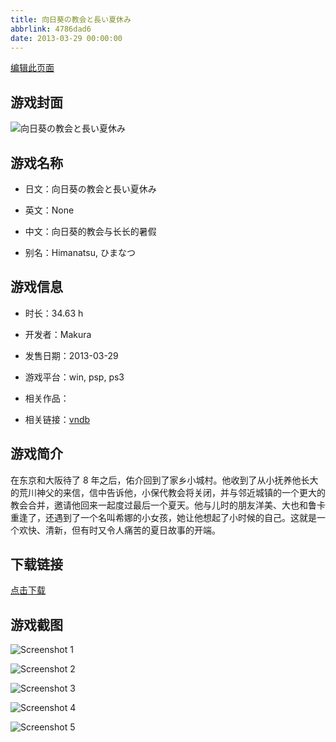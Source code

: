```yaml
---
title: 向日葵の教会と長い夏休み
abbrlink: 4786dad6
date: 2013-03-29 00:00:00
---
```

[编辑此页面](https://github.com/ACG-3/ADV3-source/blob/main/source/_posts/games/%E5%90%91%E6%97%A5%E8%91%B5%E3%81%AE%E6%95%99%E4%BC%9A%E3%81%A8%E9%95%B7%E3%81%84%E5%A4%8F%E4%BC%91%E3%81%BF.md)

## 游戏封面

![向日葵の教会と長い夏休み](https%3A//pan.timero.xyz/onedrive/img_lib_001/%E5%90%91%E6%97%A5%E8%91%B5%E3%81%AE%E6%95%99%E4%BC%9A%E3%81%A8%E9%95%B7%E3%81%84%E5%A4%8F%E4%BC%91%E3%81%BF_cover.avif)


## 游戏名称

- 日文：向日葵の教会と長い夏休み
- 英文：None
- 中文：向日葵的教会与长长的暑假

- 别名：Himanatsu, ひまなつ


## 游戏信息

- 时长：34.63 h
- 开发者：Makura
- 发售日期：2013-03-29
- 游戏平台：win, psp, ps3
- 相关作品：

- 相关链接：[vndb](https://vndb.org/v10557)


## 游戏简介

在东京和大阪待了 8 年之后，佑介回到了家乡小城村。他收到了从小抚养他长大的荒川神父的来信，信中告诉他，小保代教会将关闭，并与邻近城镇的一个更大的教会合并，邀请他回来一起度过最后一个夏天。他与儿时的朋友洋美、大也和鲁卡重逢了，还遇到了一个名叫希娜的小女孩，她让他想起了小时候的自己。这就是一个欢快、清新，但有时又令人痛苦的夏日故事的开端。




## 下载链接

[点击下载](https://pan.timero.xyz/onedrive/adv_lib_001/%E5%90%91%E6%97%A5%E8%91%B5%E3%81%AE%E6%95%99%E4%BC%9A%E3%81%A8%E9%95%B7%E3%81%84%E5%A4%8F%E4%BC%91%E3%81%BF)


## 游戏截图


![Screenshot 1](https%3A//pan.timero.xyz/onedrive/img_lib_001/%E5%90%91%E6%97%A5%E8%91%B5%E3%81%AE%E6%95%99%E4%BC%9A%E3%81%A8%E9%95%B7%E3%81%84%E5%A4%8F%E4%BC%91%E3%81%BF_Screenshot_1.avif)

![Screenshot 2](https%3A//pan.timero.xyz/onedrive/img_lib_001/%E5%90%91%E6%97%A5%E8%91%B5%E3%81%AE%E6%95%99%E4%BC%9A%E3%81%A8%E9%95%B7%E3%81%84%E5%A4%8F%E4%BC%91%E3%81%BF_Screenshot_2.avif)

![Screenshot 3](https%3A//pan.timero.xyz/onedrive/img_lib_001/%E5%90%91%E6%97%A5%E8%91%B5%E3%81%AE%E6%95%99%E4%BC%9A%E3%81%A8%E9%95%B7%E3%81%84%E5%A4%8F%E4%BC%91%E3%81%BF_Screenshot_3.avif)

![Screenshot 4](https%3A//pan.timero.xyz/onedrive/img_lib_001/%E5%90%91%E6%97%A5%E8%91%B5%E3%81%AE%E6%95%99%E4%BC%9A%E3%81%A8%E9%95%B7%E3%81%84%E5%A4%8F%E4%BC%91%E3%81%BF_Screenshot_4.avif)

![Screenshot 5](https%3A//pan.timero.xyz/onedrive/img_lib_001/%E5%90%91%E6%97%A5%E8%91%B5%E3%81%AE%E6%95%99%E4%BC%9A%E3%81%A8%E9%95%B7%E3%81%84%E5%A4%8F%E4%BC%91%E3%81%BF_Screenshot_5.avif)


